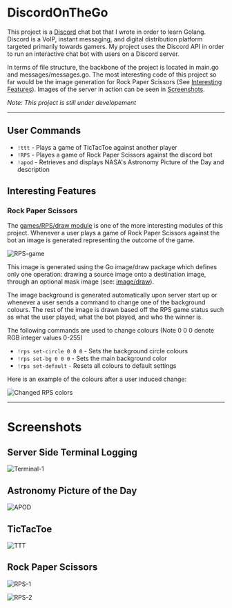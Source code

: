 # DiscordOnTheGo
This project is a [Discord](https://discord.com/) chat bot that I wrote in order to learn Golang. Discord is a VoIP, instant messaging, and digital distribution platform targeted primarily towards gamers. My project uses the Discord API in order to run an interactive chat bot with users on a Discord server.

In terms of file structure, the backbone of the project is located in main.go and messages/messages.go. The most interesting code of this project so far would be the image generation for Rock Paper Scissors (See [Interesting Features](#interesting-features)). Images of the server in action can be seen in [Screenshots](#screenshots).

*Note: This project is still under developement*

---
## User Commands
- ```!ttt``` - Plays a game of TicTacToe against another player
- ```!RPS``` - Playes a game of Rock Paper Scissors against the discord bot
- ```!apod``` - Retrieves and displays NASA's Astronomy Picture of the Day and description

## Interesting Features

### Rock Paper Scissors
The [games/RPS/draw module](games/RPS/draw/draw.go) is one of the more interesting modules of this project. Whenever a user plays a game of Rock Paper Scissors against the bot an image is generated representing the outcome of the game.

![RPS-game](sample-images/draw_default.png)

This image is generated using the Go image/draw package which defines only one operation: drawing a source image onto a destination image, through an optional mask image (see: [image/draw](https://go.dev/blog/image-draw)).

The image background is generated automatically upon server start up or whenever a user sends a command to change one of the background colours. The rest of the image is drawn based off the RPS game status such as what the user played, what the bot played, and who the winner is.

The following commands are used to change colours (Note 0 0 0 denote RGB integer values 0-255)

- ```!rps set-circle 0 0 0``` - Sets the background circle colours
- ```!rps set-bg 0 0 0``` - Sets the main background color
- ```!rps set-default``` - Resets all colours to default settings

Here is an example of the colours after a user induced change:

![Changed RPS colors](/sample-images/draw_changed.png)

---
# Screenshots

## Server Side Terminal Logging
![Terminal-1](/sample-images/terminal-1.PNG)

## Astronomy Picture of the Day

![APOD](/sample-images/apod.PNG)

## TicTacToe
![TTT](/sample-images/ttt2.PNG)

## Rock Paper Scissors

![RPS-1](/sample-images/rps-1.PNG)

![RPS-2](/sample-images/rps-2.PNG)
